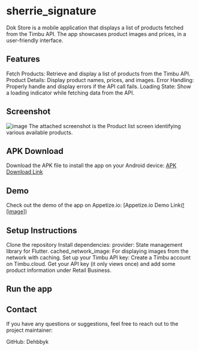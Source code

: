 # sherrie_signature

Dok Store is a mobile application that displays a list of products fetched from the Timbu API. 
The app showcases product images and prices, in a user-friendly interface.

## Features
Fetch Products: Retrieve and display a list of products from the Timbu API.
Product Details: Display product names, prices, and images.
Error Handling: Properly handle and display errors if the API call fails.
Loading State: Show a loading indicator while fetching data from the API.

## Screenshot
![image](https://github.com/Dehbbyk/dok_store/assets/149065007/a729c619-c3d5-4dee-a2a8-a055fe665797)
The attached screenshot is the Product list screen identifying various available products.

## APK Download
Download the APK file to install the app on your Android device: [APK Download Link](https://drive.google.com/drive/folders/11hG8Tp-xxkOCcf1UkdIq69sQ8gexjlwc?usp=sharing)

## Demo
Check out the demo of the app on Appetize.io: [Appetize.io Demo Link([![image]](https://appetize.io/app/b_ocpu6644narf5tdokqcpukq4ve))

## Setup Instructions
  Clone the repository
  Install dependencies:
provider: State management library for Flutter.
cached_network_image: For displaying images from the network with caching.
  Set up your Timbu API key:
Create a Timbu account on Timbu.cloud.
Get your API key (it only views once) and add some product information under Retail Business.
## Run the app


## Contact
If you have any questions or suggestions, feel free to reach out to the project maintainer:

GitHub: Dehbbyk
